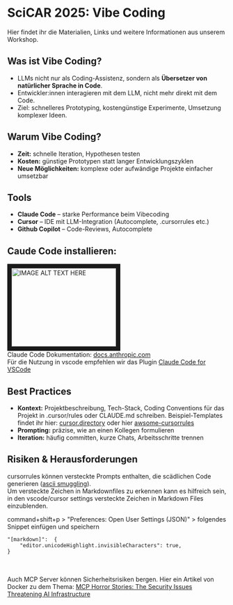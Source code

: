# SciCAR 2025: Vibe Coding
Hier findet ihr die Materialien, Links und weitere Informationen aus unserem Workshop.


## Was ist Vibe Coding?
- LLMs nicht nur als Coding-Assistenz, sondern als **Übersetzer von natürlicher Sprache in Code**.  
- Entwickler:innen interagieren mit dem LLM, nicht mehr direkt mit dem Code.  
- Ziel: schnelleres Prototyping, kostengünstige Experimente, Umsetzung komplexer Ideen.  

## Warum Vibe Coding?
- **Zeit:** schnelle Iteration, Hypothesen testen  
- **Kosten:** günstige Prototypen statt langer Entwicklungszyklen  
- **Neue Möglichkeiten:** komplexe oder aufwändige Projekte einfacher umsetzbar  

## Tools
- **Claude Code** – starke Performance beim Vibecoding  
- **Cursor** – IDE mit LLM-Integration (Autocomplete, .cursorrules etc.)  
- **Github Copilot** – Code-Reviews, Autocomplete  

## Caude Code installieren:
<a href="http://www.youtube.com/watch?feature=player_embedded&v=NQNrPaDPMiA
" target="_blank"><img src="http://img.youtube.com/vi/NQNrPaDPMiA/0.jpg" 
alt="IMAGE ALT TEXT HERE" width="240" height="180" border="10" /></a>
\
Claude Code Dokumentation: [docs.anthropic.com](https://docs.anthropic.com/en/docs/claude-code/overview)\
Für die Nutzung in vscode empfehlen wir das Plugin [Claude Code for VSCode](https://marketplace.visualstudio.com/items?itemName=anthropic.claude-code)

## Best Practices
- **Kontext:** Projektbeschreibung, Tech-Stack, Coding Conventions für das Projekt in .cursor/rules oder CLAUDE.md schreiben. 
Beispiel-Templates findet ihr hier: [cursor.directory](https://cursor.directory/) oder hier [awsome-cursorrules](https://github.com/PatrickJS/awesome-cursorrules)
- **Prompting:** präzise, wie an einen Kollegen formulieren  
- **Iteration:** häufig committen, kurze Chats, Arbeitsschritte trennen  

## Risiken & Herausforderungen
cursorrules können versteckte Prompts enthalten, die scädlichen Code generieren ([ascii smuggling](https://embracethered.com/blog/ascii-smuggler.html)).\
Um versteckte Zeichen in Markdownfiles zu erkennen kann es hilfreich sein, in den vscode/cursor settings versteckte Zeichen in Markdown Files einzublenden.

command+shift+p > "Preferences: Open User Settings (JSON)" > folgendes Snippet einfügen und speichern
```
"[markdown]":  {
	"editor.unicodeHighlight.invisibleCharacters": true,
}
```
\
\
Auch MCP Server können Sicherheitsrisiken bergen. Hier ein Artikel von Docker zu dem Thema: [MCP Horror Stories: The Security Issues Threatening AI Infrastructure
](https://www.docker.com/blog/mcp-security-issues-threatening-ai-infrastructure/)